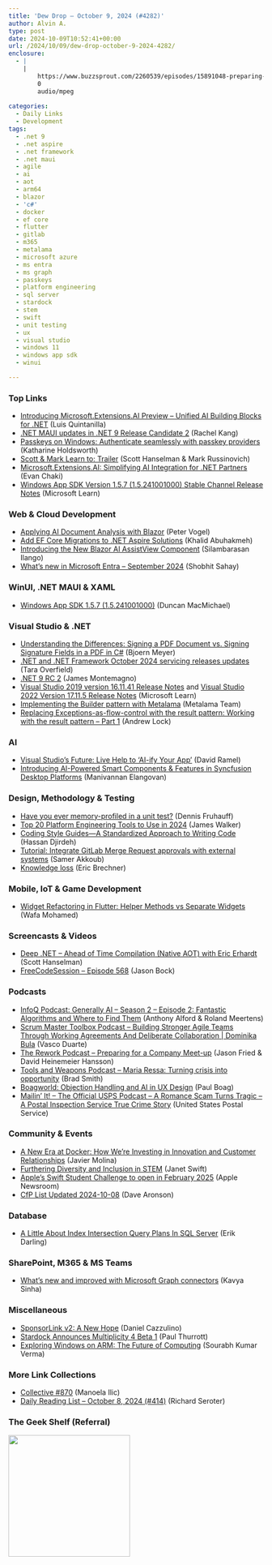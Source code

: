 ```yaml
---
title: 'Dew Drop – October 9, 2024 (#4282)'
author: Alvin A.
type: post
date: 2024-10-09T10:52:41+00:00
url: /2024/10/09/dew-drop-october-9-2024-4282/
enclosure:
  - |
    |
        https://www.buzzsprout.com/2260539/episodes/15891048-preparing-for-a-company-meet-up.mp3
        0
        audio/mpeg
        
categories:
  - Daily Links
  - Development
tags:
  - .net 9
  - .net aspire
  - .net framework
  - .net maui
  - agile
  - ai
  - aot
  - arm64
  - blazor
  - 'c#'
  - docker
  - ef core
  - flutter
  - gitlab
  - m365
  - metalama
  - microsoft azure
  - ms entra
  - ms graph
  - passkeys
  - platform engineering
  - sql server
  - stardock
  - stem
  - swift
  - unit testing
  - ux
  - visual studio
  - windows 11
  - windows app sdk
  - winui

---
```

### <a name="top"></a>Top Links

  * <a href="https://devblogs.microsoft.com/dotnet/introducing-microsoft-extensions-ai-preview/" target="_blank" rel="noopener">Introducing Microsoft.Extensions.AI Preview – Unified AI Building Blocks for .NET</a> (Luis Quintanilla)
  * <a href="https://github.com/dotnet/maui/discussions/25135" target="_blank" rel="noopener">.NET MAUI updates in .NET 9 Release Candidate 2</a> (Rachel Kang)
  * <a href="https://blogs.windows.com/windowsdeveloper/2024/10/08/passkeys-on-windows-authenticate-seamlessly-with-passkey-providers/" target="_blank" rel="noopener">Passkeys on Windows: Authenticate seamlessly with passkey providers</a> (Katharine Holdsworth)
  * <a href="https://www.youtube.com/watch?v=NTFgywWXpw8&ab_channel=ScottHanselman" target="_blank" rel="noopener">Scott & Mark Learn to: Trailer</a> (Scott Hanselman & Mark Russinovich)
  * <a href="https://devblogs.microsoft.com/semantic-kernel/microsoft-extensions-ai-simplifying-ai-integration-for-net-partners/" target="_blank" rel="noopener">Microsoft.Extensions.AI: Simplifying AI Integration for .NET Partners</a> (Evan Chaki)
  * <a href="https://learn.microsoft.com/windows/apps/windows-app-sdk/release-notes-archive/stable-channel-1.5#version-157-15241001000" target="_blank" rel="noopener">Windows App SDK Version 1.5.7 (1.5.241001000) Stable Channel Release Notes</a> (Microsoft Learn)



### <a name="web"></a>Web & Cloud Development

  * <a href="https://www.telerik.com/blogs/applying-ai-document-analysis-blazor" target="_blank" rel="noopener">Applying AI Document Analysis with Blazor</a> (Peter Vogel)
  * <a href="https://khalidabuhakmeh.com/add-ef-core-migrations-to-dotnet-aspire-solutions" target="_blank" rel="noopener">Add EF Core Migrations to .NET Aspire Solutions</a> (Khalid Abuhakmeh)
  * <a href="https://www.syncfusion.com/blogs/post/new-blazor-ai-assistview-component?utm_source=alvinashcraft&utm_medium=email&utm_campaign=alvinashcraft_blog_edmoct24" target="_blank" rel="noopener">Introducing the New Blazor AI AssistView Component</a> (Silambarasan Ilango)
  * <a href="https://techcommunity.microsoft.com/t5/microsoft-entra-blog/what-s-new-in-microsoft-entra-september-2024/ba-p/4253153" target="_blank" rel="noopener">What&#8217;s new in Microsoft Entra &#8211; September 2024</a> (Shobhit Sahay)



### <a name="silverlight"></a>WinUI, .NET MAUI & XAML

  * <a href="https://github.com/microsoft/WindowsAppSDK/discussions/4787" target="_blank" rel="noopener">Windows App SDK 1.5.7 (1.5.241001000)</a> (Duncan MacMichael)



### <a name="dotnet"></a>Visual Studio & .NET

  * <a href="https://www.textcontrol.com/blog/2024/10/08/signing-a-pdf-document-vs-signing-signature-fields-in-a-pdf-in-csharp/" target="_blank" rel="noopener">Understanding the Differences: Signing a PDF Document vs. Signing Signature Fields in a PDF in C#</a> (Bjoern Meyer)
  * <a href="https://devblogs.microsoft.com/dotnet/dotnet-and-dotnet-framework-october-2024-servicing-updates/" target="_blank" rel="noopener">.NET and .NET Framework October 2024 servicing releases updates</a> (Tara Overfield)
  * <a href="https://github.com/dotnet/core/discussions/9534" target="_blank" rel="noopener">.NET 9 RC 2</a> (James Montemagno)
  * <a href="https://learn.microsoft.com/visualstudio/releases/2019/release-notes#16.11.41" target="_blank" rel="noopener">Visual Studio 2019 version 16.11.41 Release Notes</a> and <a href="https://learn.microsoft.com/visualstudio/releases/2022/release-notes#version-17115" target="_blank" rel="noopener">Visual Studio 2022 Version 17.11.5 Release Notes</a> (Microsoft Learn)
  * <a href="https://blog.postsharp.net/builder-pattern-with-metalama" target="_blank" rel="noopener">Implementing the Builder pattern with Metalama</a> (Metalama Team)
  * <a href="https://andrewlock.net/working-with-the-result-pattern-part-1-replacing-exceptions-as-control-flow/" target="_blank" rel="noopener">Replacing Exceptions-as-flow-control with the result pattern: Working with the result pattern &#8211; Part 1</a> (Andrew Lock)



### AI

  * <a href="https://visualstudiomagazine.com/Articles/2024/10/08/Visual-Studios-Future-Live-Help-to-AI-ify-Your-App.aspx" target="_blank" rel="noopener">Visual Studio&#8217;s Future: Live Help to &#8216;AI-ify Your App&#8217;</a> (David Ramel)
  * <a href="https://www.syncfusion.com/blogs/post/ai-powered-smart-desktop-components?utm_source=alvinashcraft&utm_medium=email&utm_campaign=alvinashcraft_blog_edmoct24" target="_blank" rel="noopener">Introducing AI-Powered Smart Components & Features in Syncfusion Desktop Platforms</a> (Manivannan Elangovan)



### <a name="design"></a>Design, Methodology & Testing

  * <a href="https://dateo-software.de/blog/unit-test-memory" target="_blank" rel="noopener">Have you ever memory-profiled in a unit test?</a> (Dennis Fruhauff)
  * <a href="https://spacelift.io/blog/platform-engineering-tools" target="_blank" rel="noopener">Top 20 Platform Engineering Tools to Use in 2024</a> (James Walker)
  * <a href="https://www.telerik.com/blogs/coding-style-guides-standardized-approach-writing-code" target="_blank" rel="noopener">Coding Style Guides—A Standardized Approach to Writing Code</a> (Hassan Djirdeh)
  * <a href="https://about.gitlab.com/blog/2024/10/08/tutorial-integrate-gitlab-merge-request-approvals-with-external-systems" target="_blank" rel="noopener">Tutorial: Integrate GitLab Merge Request approvals with external systems</a> (Samer Akkoub)
  * <a href="https://imwrightshardcode.com/2024/10/knowledge-loss/" target="_blank" rel="noopener">Knowledge loss</a> (Eric Brechner)



### <a name="mobile"></a>Mobile, IoT & Game Development

  * <a href="https://medium.com/flutter-community/widget-refactoring-in-flutter-helper-methods-vs-separate-widgets-fd0b09c49bc5?source=rss----86fb29d7cc6a---4" target="_blank" rel="noopener">Widget Refactoring in Flutter: Helper Methods vs Separate Widgets</a> (Wafa Mohamed)



### <a name="videos"></a>Screencasts & Videos

  * <a href="http://www.youtube.com/watch?v=N-MrQeZ1enY" target="_blank" rel="noopener">Deep .NET &#8211; Ahead of Time Compilation (Native AOT) with Eric Erhardt</a> (Scott Hanselman)
  * <a href="http://www.youtube.com/watch?v=tB4HF3_JELc" target="_blank" rel="noopener">FreeCodeSession &#8211; Episode 568</a> (Jason Bock)



### <a name="podcasts"></a>Podcasts

  * <a href="https://www.infoq.com/podcasts/ai-fantastic-algorithms/" target="_blank" rel="noopener">InfoQ Podcast: Generally AI &#8211; Season 2 &#8211; Episode 2: Fantastic Algorithms and Where to Find Them</a> (Anthony Alford & Roland Meertens)
  * <a href="https://scrummastertoolbox.libsyn.com/building-stronger-agile-teams-through-working-agreements-and-deliberate-collaboration-dominika-bula" target="_blank" rel="noopener">Scrum Master Toolbox Podcast &#8211; Building Stronger Agile Teams Through Working Agreements And Deliberate Collaboration | Dominika Bula</a> (Vasco Duarte)
  * <a href="https://www.buzzsprout.com/2260539/episodes/15891048-preparing-for-a-company-meet-up.mp3" target="_blank" rel="noopener">The Rework Podcast &#8211; Preparing for a Company Meet-up</a> (Jason Fried & David Heinemeier Hansson)
  * <a href="https://news.microsoft.com/tools-and-weapons-podcast/" target="_blank" rel="noopener">Tools and Weapons Podcast &#8211; Maria Ressa: Turning crisis into opportunity</a> (Brad Smith)
  * <a href="https://boagworld.com/season/rebooted/episode/003/" target="_blank" rel="noopener">Boagworld: Objection Handling and AI in UX Design</a> (Paul Boag)
  * <a href="https://podcasts.apple.com/us/podcast/a-romance-scam-turns-tragic-a-postal/id1587184784?i=1000672237642" target="_blank" rel="noopener">Mailin’ It! &#8211; The Official USPS Podcast &#8211; A Romance Scam Turns Tragic &#8211; A Postal Inspection Service True Crime Story</a> (United States Postal Service)



### <a name="events"></a>Community & Events

  * <a href="https://www.docker.com/blog/docker-investing-innovation-customer-relationships/" target="_blank" rel="noopener">A New Era at Docker: How We’re Investing in Innovation and Customer Relationships</a> (Javier Molina)
  * <a href="http://www.i-programmer.info/professional-programmer/103-i-programmer/17532-furthering-diversity-and-inclusion-in-stem.html" target="_blank" rel="noopener">Furthering Diversity and Inclusion in STEM</a> (Janet Swift)
  * <a href="https://www.apple.com/newsroom/2024/10/apples-swift-student-challenge-to-open-in-february-2025/" target="_blank" rel="noopener">Apple’s Swift Student Challenge to open in February 2025</a> (Apple Newsroom)
  * <a href="https://www.codosaur.us/blog/cfp-list-updated-2024-10-08" target="_blank" rel="noopener">CfP List Updated 2024-10-08</a> (Dave Aronson)



### <a name="sql"></a>Database

  * <a href="https://erikdarling.com/a-little-about-index-intersection-query-plans-in-sql-server/" target="_blank" rel="noopener">A Little About Index Intersection Query Plans In SQL Server</a> (Erik Darling)



### <a name="sp"></a>SharePoint, M365 & MS Teams

  * <a href="https://techcommunity.microsoft.com/t5/microsoft-365-copilot/what-s-new-and-improved-with-microsoft-graph-connectors/ba-p/4263106" target="_blank" rel="noopener">What’s new and improved with Microsoft Graph connectors</a> (Kavya Sinha)



### <a name="misc"></a>Miscellaneous

  * <a href="https://www.cazzulino.com/sponsorlink2.html" target="_blank" rel="noopener">SponsorLink v2: A New Hope</a> (Daniel Cazzulino)
  * <a href="https://www.thurrott.com/windows/windows-11/311047/stardock-announces-multiplicity-4-beta-1" target="_blank" rel="noopener">Stardock Announces Multiplicity 4 Beta 1</a> (Paul Thurrott)
  * <a href="https://techcommunity.microsoft.com/t5/educator-developer-blog/exploring-windows-on-arm-the-future-of-computing/ba-p/4260186" target="_blank" rel="noopener">Exploring Windows on ARM: The Future of Computing</a> (Sourabh Kumar Verma)



### <a name="links"></a>More Link Collections

  * <a href="https://tympanus.net/codrops/collective/collective-870/" target="_blank" rel="noopener">Collective #870</a> (Manoela Ilic)
  * <a href="https://seroter.com/2024/10/08/daily-reading-list-october-8-2024-414/" target="_blank" rel="noopener">Daily Reading List – October 8, 2024 (#414)</a> (Richard Seroter)



### <a name="shelf"></a>The Geek Shelf (Referral)

<a href="https://www.amazon.com/dp/1718500602/?tag=amavin-20" target="_blank" rel="noopener"><img loading="lazy" decoding="async" width="240" height="240" style="border: 0px currentcolor; border-image: none; background-image: none;" src="https://m.media-amazon.com/images/I/41emk7GKvKL._SS135_.jpg" border="0" /></a>